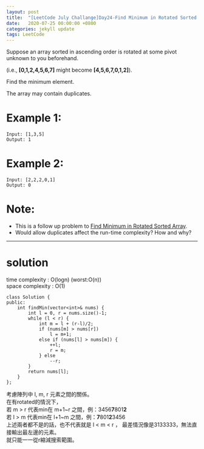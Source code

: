 ```yaml
---
layout: post
title:  "[LeetCode July Challange]Day24-Find Minimum in Rotated Sorted Array II"
date:   2020-07-25 00:00:00 +0800
categories: jekyll update
tags: LeetCode
---
```

Suppose an array sorted in ascending order is rotated at some pivot unknown to you beforehand.

(i.e.,  **[0,1,2,4,5,6,7]** might become  **[4,5,6,7,0,1,2]**).

Find the minimum element.

The array may contain duplicates.

# Example 1:  
	Input: [1,3,5]
	Output: 1

# Example 2:  
	Input: [2,2,2,0,1]
	Output: 0

# Note:  
- This is a follow up problem to [Find Minimum in Rotated Sorted Array](https://leetcode.com/problems/find-minimum-in-rotated-sorted-array/description/).
- Would allow duplicates affect the run-time complexity? How and why?

______________________  

# solution
time complexity : O(logn) (worst:O(n))  
space complexity : O(1)

	class Solution {
	public:
	    int findMin(vector<int>& nums) {
	        int l = 0, r = nums.size()-1;
	        while (l < r) {
	            int m = l + (r-l)/2;
	            if (nums[m] > nums[r])
	                l = m+1;
	            else if (nums[l] > nums[m]) {
	                ++l;
	                r = m;
	            } else
	                --r;
	        }
	        return nums[l];
	    }
	};

考慮陣列中 l, m, r 元素之間的關係。  
在有rotated的情況下，  
若 m > r 代表min在 m+1~r 之間，例：3456**7**801**2**  
若 l > m 代表min在 l+1~m 之間，例：**7**801**2**3456  
上述兩者都不是的話，也不代表就是 l < m < r ，
最差情況像是3133333，無法直接輸出最左邊的元素。  
就只能一一從r縮減搜索範圍。  